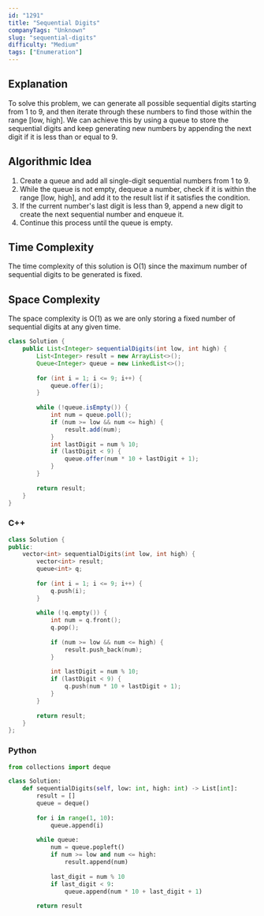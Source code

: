 ```yaml
---
id: "1291"
title: "Sequential Digits"
companyTags: "Unknown"
slug: "sequential-digits"
difficulty: "Medium"
tags: ["Enumeration"]
---
```


## Explanation
To solve this problem, we can generate all possible sequential digits starting from 1 to 9, and then iterate through these numbers to find those within the range [low, high]. We can achieve this by using a queue to store the sequential digits and keep generating new numbers by appending the next digit if it is less than or equal to 9. 

## Algorithmic Idea
1. Create a queue and add all single-digit sequential numbers from 1 to 9.
2. While the queue is not empty, dequeue a number, check if it is within the range [low, high], and add it to the result list if it satisfies the condition.
3. If the current number's last digit is less than 9, append a new digit to create the next sequential number and enqueue it.
4. Continue this process until the queue is empty.

## Time Complexity
The time complexity of this solution is O(1) since the maximum number of sequential digits to be generated is fixed.

## Space Complexity
The space complexity is O(1) as we are only storing a fixed number of sequential digits at any given time.
```java
class Solution {
    public List<Integer> sequentialDigits(int low, int high) {
        List<Integer> result = new ArrayList<>();
        Queue<Integer> queue = new LinkedList<>();
        
        for (int i = 1; i <= 9; i++) {
            queue.offer(i);
        }
        
        while (!queue.isEmpty()) {
            int num = queue.poll();
            if (num >= low && num <= high) {
                result.add(num);
            }
            int lastDigit = num % 10;
            if (lastDigit < 9) {
                queue.offer(num * 10 + lastDigit + 1);
            }
        }
        
        return result;
    }
}
```

### C++
```cpp
class Solution {
public:
    vector<int> sequentialDigits(int low, int high) {
        vector<int> result;
        queue<int> q;
        
        for (int i = 1; i <= 9; i++) {
            q.push(i);
        }
        
        while (!q.empty()) {
            int num = q.front();
            q.pop();
            
            if (num >= low && num <= high) {
                result.push_back(num);
            }
            
            int lastDigit = num % 10;
            if (lastDigit < 9) {
                q.push(num * 10 + lastDigit + 1);
            }
        }
        
        return result;
    }
};
```

### Python
```python
from collections import deque

class Solution:
    def sequentialDigits(self, low: int, high: int) -> List[int]:
        result = []
        queue = deque()
        
        for i in range(1, 10):
            queue.append(i)
        
        while queue:
            num = queue.popleft()
            if num >= low and num <= high:
                result.append(num)
                
            last_digit = num % 10
            if last_digit < 9:
                queue.append(num * 10 + last_digit + 1)
        
        return result
```